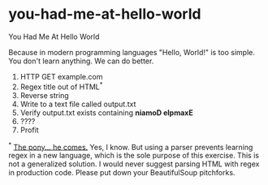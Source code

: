 # you-had-me-at-hello-world
You Had Me At Hello World

Because in modern programming languages "Hello, World!" is too simple.  You don't learn anything.  We can do better.

1. HTTP GET example.com
2. Regex title out of HTML<sup>*</sup>
3. Reverse string
4. Write to a text file called output.txt
5. Verify output.txt exists containing **niamoD elpmaxE**
6. ????
7. Profit

<sup>*</sup> [The pony... he comes.](https://stackoverflow.com/questions/1732348/regex-match-open-tags-except-xhtml-self-contained-tags) Yes, I know. But using a parser prevents learning regex in a new language, which is the sole purpose of this exercise.  This is not a generalized solution.  I would never suggest parsing HTML with regex in production code.  Please put down your BeautifulSoup pitchforks.
